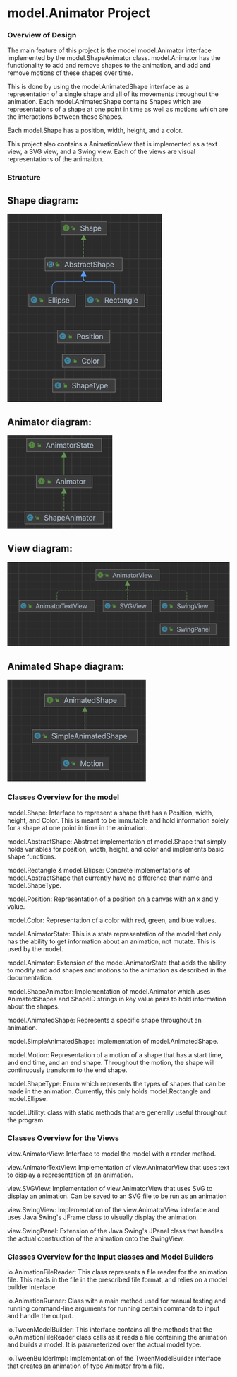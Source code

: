# model.Animator Project
 
<h3>Overview of Design</h3>

The main feature of this project is the model model.Animator interface 
implemented by the model.ShapeAnimator class. model.Animator has the functionality
to add and remove shapes to the animation, and add and remove motions
of these shapes over time.

This is done by using the model.AnimatedShape interface as a representation
of a single shape and all of its movements throughout the animation.
Each model.AnimatedShape contains Shapes which are representations of
a shape at one point in time as well as motions which are the
interactions between these Shapes.

Each model.Shape has a position, width, height, and a color.

This project also contains a AnimationView that is implemented
as a text view, a SVG view, and a Swing view. Each of the views are visual 
representations of the animation. 



<h3>Structure</h3>
<h2>Shape diagram:</h2>

![](Screen%20Shot%202022-04-03%20at%208.39.11%20PM.png)

<h2>Animator diagram:</h2>

![](Screen%20Shot%202022-04-03%20at%208.39.15%20PM.png)

<h2>View diagram:</h2>

![](Screen%20Shot%202022-04-03%20at%208.39.20%20PM.png)

<h2>Animated Shape diagram:</h2>

![](Screen%20Shot%202022-04-03%20at%208.39.24%20PM.png)



<h3>Classes Overview for the model</h3>

model.Shape: Interface to represent a shape that has a Position, width,
height, and Color. This is meant to be immutable and hold 
information solely for a shape at one point in time in the animation.

model.AbstractShape: Abstract implementation of model.Shape that simply holds
variables for position, width, height, and color and implements
basic shape functions.

model.Rectangle & model.Ellipse: Concrete implementations of model.AbstractShape
that currently have no difference than name and model.ShapeType.

model.Position: Representation of a position on a canvas with an x and y
value.

model.Color: Representation of a color with red, green, and blue values.

model.AnimatorState: This is a state representation of the model that
only has the ability to get information about an animation, not 
mutate. This is used by the model.

model.Animator: Extension of the model.AnimatorState that adds the ability
to modify and add shapes and motions to the animation as described
in the documentation.

model.ShapeAnimator: Implementation of model.Animator which uses AnimatedShapes and 
ShapeID strings in key value pairs to hold information about the shapes.

model.AnimatedShape: Represents a specific shape throughout an animation.

model.SimpleAnimatedShape: Implementation of model.AnimatedShape.

model.Motion: Representation of a motion of a shape that has a start time, 
and end time, and an end shape. Throughout the motion, the shape will
continuously transform to the end shape. 

model.ShapeType: Enum which represents the types of shapes that can be
made in the animation. Currently, this only holds model.Rectangle and model.Ellipse.

model.Utility: class with static methods that are generally useful
throughout the program.

<h3>Classes Overview for the Views</h3>

view.AnimatorView: Interface to model the model with a render method.

view.AnimatorTextView: Implementation of view.AnimatorView that uses text
to display a representation of an animation.

view.SVGView: Implementation of view.AnimatorView that uses SVG
to display an animation. Can be saved to an SVG file 
to be run as an animation

view.SwingView: Implementation of the view.AnimatorView interface 
and uses Java Swing's JFrame class to visually display the animation. 

view.SwingPanel: Extension of the Java Swing's JPanel class that handles the actual 
construction of the animation onto the SwingView.

<h3>Classes Overview for the Input classes and Model Builders</h3>

io.AnimationFileReader: This class represents a file reader for the animation file. 
This reads in the file in the prescribed file format, and relies on a model 
builder interface.

io.AnimationRunner: Class with a main method used for manual testing and 
running command-line arguments for running certain commands to input and handle the output.

io.TweenModelBuilder: This interface contains all the methods that the io.AnimationFileReader class 
calls as it reads a file containing the animation and builds a model. It is 
parameterized over the actual model type.

io.TweenBuilderImpl: Implementation of the TweenModelBuilder interface that creates an animation of type Animator 
from a file.
